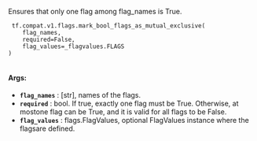Ensures that only one flag among flag_names is True.

```
 tf.compat.v1.flags.mark_bool_flags_as_mutual_exclusive(
    flag_names,
    required=False,
    flag_values=_flagvalues.FLAGS
)
 
```

#### Args:
- **`flag_names`** : [str], names of the flags.
- **`required`** : bool. If true, exactly one flag must be True. Otherwise, at mostone flag can be True, and it is valid for all flags to be False.
- **`flag_values`** : flags.FlagValues, optional FlagValues instance where the flagsare defined.
